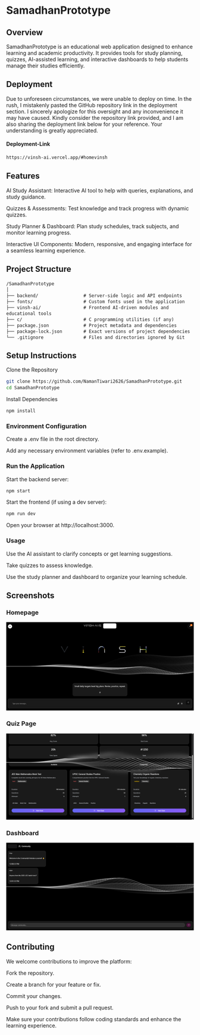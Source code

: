 # SamadhanPrototype
## Overview

SamadhanPrototype is an educational web application designed to enhance learning and academic productivity. It provides tools for study planning, quizzes, AI-assisted learning, and interactive dashboards to help students manage their studies efficiently.

## Deployment

Due to unforeseen circumstances, we were unable to deploy on time. In the rush, I mistakenly pasted the GitHub repository link in the deployment section. I sincerely apologize for this oversight and any inconvenience it may have caused. Kindly consider the repository link provided, and I am also sharing the deployment link below for your reference. Your understanding is greatly appreciated.

#### Deployment-Link
```bash
https://vinsh-ai.vercel.app/#homevinsh
```

## Features

AI Study Assistant: Interactive AI tool to help with queries, explanations, and study guidance.

Quizzes & Assessments: Test knowledge and track progress with dynamic quizzes.

Study Planner & Dashboard: Plan study schedules, track subjects, and monitor learning progress.

Interactive UI Components: Modern, responsive, and engaging interface for a seamless learning experience.

## Project Structure
```
/SamadhanPrototype
│
├── backend/                 # Server-side logic and API endpoints
├── fonts/                   # Custom fonts used in the application
├── vinsh-ai/                # Frontend AI-driven modules and educational tools
├── c/                       # C programming utilities (if any)
├── package.json             # Project metadata and dependencies
├── package-lock.json        # Exact versions of project dependencies
└── .gitignore               # Files and directories ignored by Git                    
```
## Setup Instructions

Clone the Repository
```bash
git clone https://github.com/NamanTiwari2626/SamadhanPrototype.git
cd SamadhanPrototype
```

Install Dependencies
```bash
npm install
```

### Environment Configuration

Create a .env file in the root directory.

Add any necessary environment variables (refer to .env.example).

### Run the Application

Start the backend server:

```bash
npm start
```

Start the frontend (if using a dev server):
```bash
npm run dev
```

Open your browser at http://localhost:3000.

### Usage

Use the AI assistant to clarify concepts or get learning suggestions.

Take quizzes to assess knowledge.

Use the study planner and dashboard to organize your learning schedule.

## Screenshots

### Homepage
![Homepage](screenshots/homepage.png)

### Quiz Page
![Quiz Page](screenshots/quiz-page.png)

### Dashboard
![Dashboard](screenshots/community-chat.png)


## Contributing

We welcome contributions to improve the platform:

Fork the repository.

Create a branch for your feature or fix.

Commit your changes.

Push to your fork and submit a pull request.

Make sure your contributions follow coding standards and enhance the learning experience.

